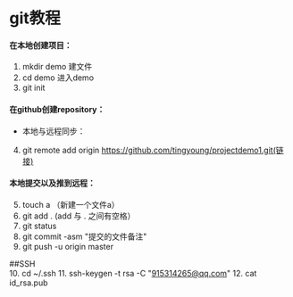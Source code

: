 # git教程
#### 在本地创建项目：
1. mkdir demo 建文件
2. cd demo 进入demo
3. git init

#### 在github创建repository：
- 本地与远程同步：
4. git remote add origin https://github.com/tingyoung/projectdemo1.git(链接)

#### 本地提交以及推到远程：
5. touch a （新建一个文件a）
6. git add . (add 与 . 之间有空格）
7. git status  
8. git commit -asm "提交的文件备注" 
9. git push -u origin master 

##SSH  
10.  cd ~/.ssh
11.  ssh-keygen -t rsa -C "915314265@qq.com"
12.  cat id_rsa.pub


